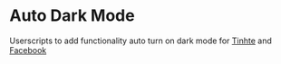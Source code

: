 # Auto Dark Mode

Userscripts to add functionality auto turn on dark mode for [Tinhte](https://tinhte.vn/) and [Facebook](https://www.facebook.com/)
